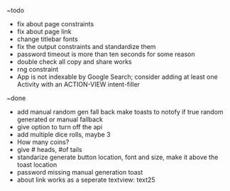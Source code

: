 ~todo
- fix about page constraints
- fix about page link
- change titlebar fonts
- fix the output constraints and standardize them
- password timeout is more than ten seconds for some reason
- double check all copy and share works
- rng constraint
- App is not indexable by Google Search; consider adding at least one Activity with an ACTION-VIEW intent-filler

~done
- add manual random gen fall back make toasts to notofy if true random generated or manual fallback
- give option to turn off the api
- add multiple dice rolls, maybe 3
- How many coins?
- give # heads, #of tails
- standarize generate button location, font and size, make it above the toast location
- password missing manual generation toast
- about link works as a seperate textview: text25
